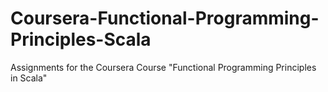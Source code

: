 # Coursera-Functional-Programming-Principles-Scala
Assignments for the Coursera Course "Functional Programming Principles in Scala"
